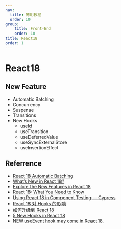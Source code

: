 ```yaml
---
nav:
  title: 简明教程
  order: 10
group:
	title: Front-End
	order: 10
title: React18
order: 1
---
```


# React18

## New Feature

- Automatic Batching
- Concurrency
- Suspense
- Transitions
- New Hooks
  - useId
  - useTransition
  - useDeferredValue
  - useSyncExternalStore
  - useInsertionEffect

## Referrence

- [React 18 Automatic Batching](https://medium.com/@fatihsolhan/react-18-automatic-batching-268b07e1c3d0?source=topics_v2---------1-89--------------------26e8b081_16d7_4a4f_8c41_4ad87db21577-------19)
- [What’s New in React 18?](https://medium.com/@mahmoodnalim/whats-new-in-react-18-9d8cce2a2350?source=topics_v2---------20-89--------------------49563ec5_8773_4f66_8be3_722231ee7abb-------19)
- [Explore the New Features in React 18](https://medium.com/javascript-in-plain-english/explore-the-new-features-in-react-18-fb476b5bcc5c?source=collection_home---------11----------------------------)
- [React 18: What You Need to Know](https://medium.com/javascript-in-plain-english/react-18-what-you-need-to-know-d7bed3216e2e?source=collection_home---------15----------------------------)
- [Using React 18 in Component Testing — Cypress](https://medium.com/@suncerberus/using-react-18-in-component-testing-cypress-99d33500705a?source=topics_v2---------4-89--------------------4061166b_7f9a_4a98_b066_be19355de8e3-------19)
- [React 18 对 Hooks 的影响](https://mp.weixin.qq.com/s/fgT7Kxs_0feRx4TkBe6G5Q)
- [如何升级到 React 18](https://mp.weixin.qq.com/s/2QYEmFlIIMQkXR-Q9DVG2Q)
- [5 New Hooks in React 18](https://betterprogramming.pub/5-new-hooks-in-react-18-300aa713cefe)
- [NEW useEvent hook may come in React 18.](https://medium.com/@momalex85/new-useevent-hook-may-come-in-react-18-6cbeff9cc96d?source=topics_v2---------8-89--------------------55804cf4_3a24_4748_b1e1_7413f0d766c6-------19)

